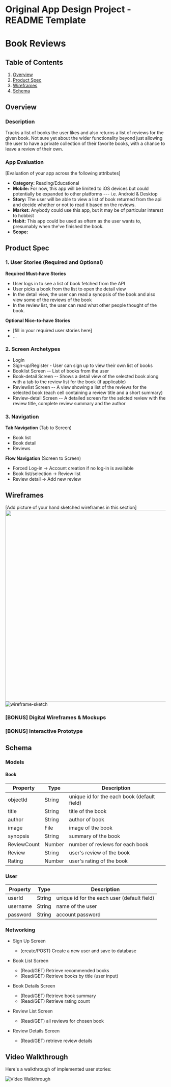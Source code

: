 Original App Design Project - README Template
===

# Book Reviews

## Table of Contents
1. [Overview](#Overview)
1. [Product Spec](#Product-Spec)
1. [Wireframes](#Wireframes)
2. [Schema](#Schema)

## Overview
### Description
Tracks a list of books the user likes and also returns a list of reviews for the given book. Not sure yet about the wider functionality beyond just allowing the user to have a private collection of their favorite books, with a chance to leave a review of their own.

### App Evaluation
[Evaluation of your app across the following attributes]
- **Category:** Reading/Educational
- **Mobile:** For now, this app will be limited to iOS devices but could potentially be expanded to other platforms --- i.e. Android & Desktop
- **Story:** The user will be able to view a list of book returned from the api and decide whether or not to read it based on the reviews.
- **Market:** Anybody could use this app, but it may be of particular interest to hobbist
- **Habit:** This app could be used as oftern as the user wants to, presumably when the've finished the book.
- **Scope:**

## Product Spec

### 1. User Stories (Required and Optional)

**Required Must-have Stories**

* User logs in to see a list of book fetched from the API
* User picks a book from the list to open the detail view
* In the detail view, the user can read a synopsis of the book and also view some of the reviews of the book
* In the review list, the user can read what other people thought of the book.

**Optional Nice-to-have Stories**

* [fill in your required user stories here]
* ...

### 2. Screen Archetypes

* Login
* Sign-up/Register - User can sign up to view their own list of books
* Booklist Screen -- List of books from the user 
* Book-detail Screen -- Shows a detail view of the selected book along with a tab to the review list for the book (if applicable)
* Reviewlist Screen -- A view showing a list of the reviews for the selected book (each cell containing a review title and a short summary)
* Review-detail Screen -- A detailed screen for the selcted review with the review title, complete review summary and the author 

### 3. Navigation

**Tab Navigation** (Tab to Screen)

* Book list
* Book detail
* Reviews

**Flow Navigation** (Screen to Screen)

* Forced Log-in -> Account creation if no log-in is available
* Book list/selection -> Review list
* Review detail -> Add new review

## Wireframes
[Add picture of your hand sketched wireframes in this section]
<img src="https://user-images.githubusercontent.com/20959703/161342046-ad8e4a01-0329-497e-af4c-d4222a2e37d1.jpg" width=600>![wireframe-sketch](https://user-images.githubusercontent.com/20959703/161342046-ad8e4a01-0329-497e-af4c-d4222a2e37d1.jpg)


### [BONUS] Digital Wireframes & Mockups

### [BONUS] Interactive Prototype

## Schema 
### Models
#### Book

   | Property      | Type     | Description |
   | ------------- | -------- | ------------|
   | objectId      | String   | unique id for the each book (default field) |
   | title         | String   | title of the book|
   | author        | String   | author of book |
   | image         | File     | image of the book |
   | synopsis      | String   | summary of the book |
   | ReviewCount   | Number   | number of reviews for each book |
   | Review        | String   | user's review of the book 
   | Rating        | Number   | user's rating of the book |
   
### User
   | Property      | Type     | Description |
   | ------------- | -------- | ------------|
   | userId        | String   | unique id for the each user (default field) |
   | username      | String   | name of the user|
   | password      | String   | account password |


### Networking

- Sign Up Screen
    - (create/POST) Create a new user and save to database

- Book List Screen
    - (Read/GET) Retrieve recommended books
    - (Read/GET) Retrieve books by title (user input)

- Book Details Screen
    - (Read/GET) Retrieve book summary 
    - (Read/GET) Retrieve rating count

- Review List Screen
    -  (Read/GET) all reviews for chosen book

- Review Details Screen
    -  (Read/GET) retrieve review details 

## Video Walkthrough

Here's a walkthrough of implemented user stories:

<img src='http://g.recordit.co/xmS8LQHDiL.gif' title='Video Walkthrough' width='' alt='Video Walkthrough' />

